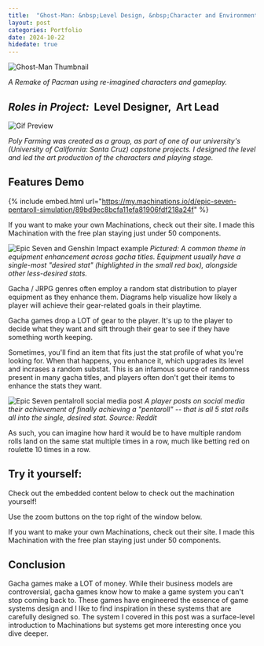 ```yaml
---
title:  "Ghost-Man: &nbsp;Level Design, &nbsp;Character and Environment Art - <i>Oct 2024</i>"
layout: post
categories: Portfolio
date: 2024-10-22
hidedate: true
---
```


![Ghost-Man Thumbnail](https://isaacwkm.github.io/assets/images/2024-12-26-Ghost-Man/Thumbnail2HQ.png)


*A Remake of Pacman using re-imagined characters and gameplay.*
## *Roles in Project:* &nbsp;Level Designer, &nbsp;Art Lead

![Gif Preview](https://isaacwkm.github.io/assets/images/2024-12-26-Ghost-Man/ThumbnailGif.gif)

*Poly Farming was created as a group, as part of one of our university's (University of California: Santa Cruz) capstone projects. I designed the level and led the art production of the characters and playing stage.*

## Features Demo

{% include embed.html url="https://my.machinations.io/d/epic-seven-pentaroll-simulation/89bd9ec8bcfa11efa81906fdf218a24f" %}

If you want to make your own Machinations, check out their site. I made this Machination with the free plan staying just under 50 components.

![Epic Seven and Genshin Impact example](https://isaacwkm.github.io/assets/images/2024-12-08-Machinations/epicSevenGenshinComparison.png)
*Pictured: A common theme in equipment enhancement across gacha titles. Equipment usually have a single-most "desired stat" (highlighted in the small red box), alongside other less-desired stats.*

Gacha / JRPG genres often employ a random stat distribution to player equipment as they enhance them. Diagrams help visualize how likely a player will achieve their gear-related goals in their playtime.

Gacha games drop a LOT of gear to the player. It's up to the player to decide what they want and sift through their gear to see if they have something worth keeping.

Sometimes, you'll find an item that fits just the stat profile of what you're looking for. When that happens, you enhance it, which upgrades its level and incrases a random substat. This is an infamous source of randomness present in many gacha titles, and players often don't get their items to enhance the stats they want.

![Epic Seven pentalroll social media post](https://isaacwkm.github.io/assets/images/2024-12-08-Machinations/epicSevenPentaroll.png)
*A player posts on social media their achievement of finally achieving a "pentaroll" -- that is all 5 stat rolls all into the single, desired stat. Source: Reddit*

As such, you can imagine how hard it would be to have multiple random rolls land on the same stat multiple times in a row, much like betting red on roulette 10 times in a row. 

## Try it yourself:

Check out the embedded content below to check out the machination yourself!

Use the zoom buttons on the top right of the window below.

If you want to make your own Machinations, check out their site. I made this Machination with the free plan staying just under 50 components.

## Conclusion

Gacha games make a LOT of money. While their business models are controversial, gacha games know how to make a game system you can't stop coming back to. These games have engineered the essence of game systems design and I like to find inspiration in these systems that are carefully designed so. The system I covered in this post was a surface-level introduction to Machinations but systems get more interesting once you dive deeper.

